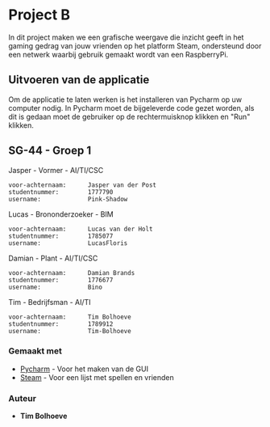 # Project B
In dit project maken we een grafische weergave die inzicht geeft in het gaming gedrag van jouw vrienden op het platform Steam, ondersteund door een netwerk waarbij gebruik gemaakt wordt van een RaspberryPi.

## Uitvoeren van de applicatie

Om de applicatie te laten werken is het installeren van Pycharm op uw computer nodig.
In Pycharm moet de bijgeleverde code gezet worden, als dit is gedaan moet de gebruiker
op de rechtermuisknop klikken en "Run" klikken. 

## SG-44 - Groep 1

Jasper - Vormer - AI/TI/CSC
```
voor-achternaam:      Jasper van der Post
studentnummer:        1777790
username:             Pink-Shadow
```

Lucas - Brononderzoeker - BIM
```
voor-achternaam:      Lucas van der Holt
studentnummer:        1785077
username:             LucasFloris
```

Damian - Plant - AI/TI/CSC
```
voor-achternaam:      Damian Brands
studentnummer:        1776677
username:             Bino
```

Tim - Bedrijfsman - AI/TI
```
voor-achternaam:      Tim Bolhoeve
studentnummer:        1789912
username:             Tim-Bolhoeve
```

### Gemaakt met

* [Pycharm](https://www.jetbrains.com/pycharm/) - Voor het maken van de GUI
* [Steam](https://store.steampowered.com/) - Voor een lijst met spellen en vrienden

### Auteur

* **Tim Bolhoeve**
